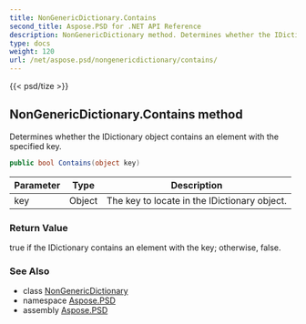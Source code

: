 ```yaml
---
title: NonGenericDictionary.Contains
second_title: Aspose.PSD for .NET API Reference
description: NonGenericDictionary method. Determines whether the IDictionary object contains an element with the specified key
type: docs
weight: 120
url: /net/aspose.psd/nongenericdictionary/contains/
---
```

{{< psd/tize >}}
## NonGenericDictionary.Contains method

Determines whether the IDictionary object contains an element with the specified key.

```csharp
public bool Contains(object key)
```

| Parameter | Type | Description |
| --- | --- | --- |
| key | Object | The key to locate in the IDictionary object. |

### Return Value

true if the IDictionary contains an element with the key; otherwise, false.

### See Also

* class [NonGenericDictionary](../)
* namespace [Aspose.PSD](../../../aspose.psd/)
* assembly [Aspose.PSD](../../../)



